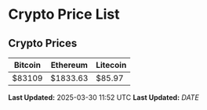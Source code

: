 # Crypto Price List

## Crypto Prices
| Bitcoin | Ethereum | Litecoin |
| ------- | -------- | -------- |
| $83109 | $1833.63 | $85.97 |
**Last Updated:** 2025-03-30 11:52 UTC
**Last Updated:** $DATE$
